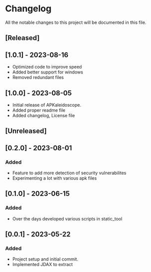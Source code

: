 # Changelog

All the notable changes to this project will be documented in this file.

## [Released]

## [1.0.1] - 2023-08-16
- Optimized code to improve speed
- Added better support for windows
- Removed redundant files

## [1.0.0] - 2023-08-05
- Initial release of APKaleidoscope.
- Added proper readme file
- Added changelog, License file


## [Unreleased]

## [0.2.0] - 2023-08-01
### Added
- Feature to add more detection of security vulnerabilites
- Experimenting a lot with various apk files

## [0.1.0] - 2023-06-15
### Added
- Over the days developed various scripts in static_tool

## [0.0.1] - 2023-05-22
### Added
- Project setup and initial commit.
- Implemented JDAX to extract 
